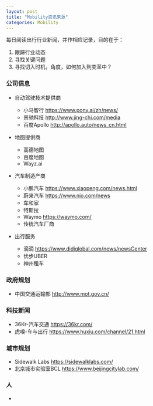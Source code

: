 ```yaml
---
layout: post
title: "Mobility资讯来源"
categories: Mobility
---
```


每日阅读出行行业新闻，并作相应记录，目的在于：
1. 跟踪行业动态
2. 寻找关键问题
3. 寻找切入时机，角度，如何加入到变革中？

### 公司信息
* 自动驾驶技术提供商
    * 小马智行 https://www.pony.ai/zh/news/
    * 景驰科技 http://www.jing-chi.com/media
    * 百度Apollo http://apollo.auto/news_cn.html

* 地图提供商
    * 高德地图
    * 百度地图
    * Wayz.ai

* 汽车制造产商
    * 小鹏汽车 https://www.xiaopeng.com/news.html
    * 蔚来汽车 https://www.nio.com/news
    * 车和家 
    * 特斯拉
    * Waymo https://waymo.com/
    * 传统汽车厂商

* 出行服务
    * 滴滴 https://www.didiglobal.com/news/newsCenter
    * 优步UBER
    * 神州租车

### 政府规划
* 中国交通运输部 http://www.mot.gov.cn/

### 科技新闻
* 36Kr-汽车交通 https://36kr.com/
* 虎嗅-车与出行 https://www.huxiu.com/channel/21.html

### 城市规划
* Sidewalk Labs https://sidewalklabs.com/
* 北京城市实验室BCL https://www.beijingcitylab.com/

### 人
* 